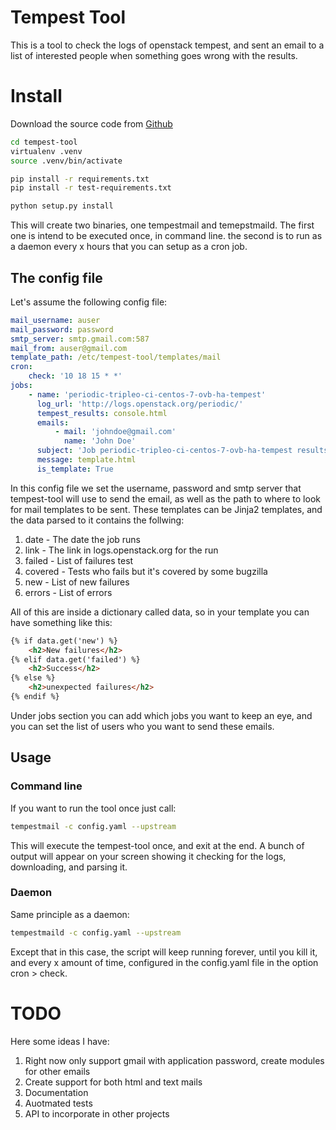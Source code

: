 # Tempest Tool

This is a tool to check the logs of openstack tempest, and sent an email to a
list of interested people when something goes wrong with the results.

# Install

Download the source code from [Github](https://github.com/arxcruz/tempest-tool)

```bash
cd tempest-tool
virtualenv .venv
source .venv/bin/activate

pip install -r requirements.txt
pip install -r test-requirements.txt

python setup.py install
```

This will create two binaries, one tempestmail and temepstmaild. The first one
is intend to be executed once, in command line. the second is to run as a daemon
every x hours that you can setup as a cron job.

## The config file

Let's assume the following config file:

```yaml
mail_username: auser
mail_password: password
smtp_server: smtp.gmail.com:587
mail_from: auser@gmail.com
template_path: /etc/tempest-tool/templates/mail
cron:
    check: '10 18 15 * *'
jobs:
    - name: 'periodic-tripleo-ci-centos-7-ovb-ha-tempest'
      log_url: 'http://logs.openstack.org/periodic/'
      tempest_results: console.html
      emails:
          - mail: 'johndoe@gmail.com'
            name: 'John Doe'
      subject: 'Job periodic-tripleo-ci-centos-7-ovb-ha-tempest results'
      message: template.html
      is_template: True

```

In this config file we set the username, password and smtp server that
tempest-tool will use to send the email, as well as the path to where to look
for mail templates to be sent. These templates can be Jinja2 templates, and the
data parsed to it contains the follwing:

1. date - The date the job runs
1. link - The link in logs.openstack.org for the run
1. failed - List of failures test
1. covered - Tests who fails but it's covered by some bugzilla
1. new - List of new failures
1. errors - List of errors

All of this are inside a dictionary called data, so in your template you can
have something like this:

```html
{% if data.get('new') %}
    <h2>New failures</h2>
{% elif data.get('failed') %}
    <h2>Success</h2>
{% else %}
    <h2>unexpected failures</h2>
{% endif %}
```

Under jobs section you can add which jobs you want to keep an eye, and you can
set the list of users who you want to send these emails.

## Usage

### Command line
If you want to run the tool once just call:

```bash
tempestmail -c config.yaml --upstream
```
This will execute the tempest-tool once, and exit at the end. A bunch of output
will appear on your screen showing it checking for the logs, downloading, and
parsing it.

### Daemon
Same principle as a daemon:

```bash
tempestmaild -c config.yaml --upstream
```

Except that in this case, the script will keep running forever, until you kill
it, and every x amount of time, configured in the config.yaml file in the option
cron > check.

# TODO
Here some ideas I have:
1. Right now only support gmail with application password, create modules for
other emails
1. Create support for both html and text mails
1. Documentation
1. Auotmated tests
1. API to incorporate in other projects
